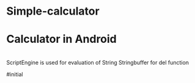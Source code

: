 # Simple-calculator
<h1> Calculator in Android</h1>
<br>
ScriptEngine is used for evaluation of String
Stringbuffer for del function

#initial
